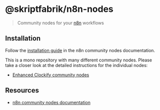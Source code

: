 # @skriptfabrik/n8n-nodes

> Community nodes for your [n8n](https://n8n.io/) workflows

## Installation

Follow the [installation guide](https://docs.n8n.io/integrations/community-nodes/installation/) in the n8n community
nodes documentation.

This is a mono repository with many different community nodes.
Please take a closer look at the detailed instructions for the individual nodes:

- [Enhanced Clockify community nodes](nodes/clockify-enhanced/README.md)

## Resources

- [n8n community nodes documentation](https://docs.n8n.io/integrations/community-nodes/)
